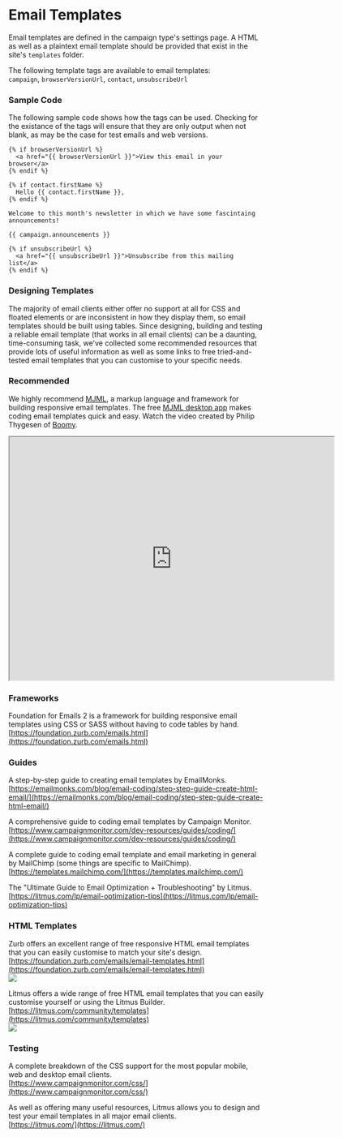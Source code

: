 # Email Templates

Email templates are defined in the campaign type's settings page. A HTML as well as a plaintext email template should be provided that exist in the site's `templates` folder. 

The following template tags are available to email templates:  
`campaign`, `browserVersionUrl`, `contact`, `unsubscribeUrl`

### Sample Code

The following sample code shows how the tags can be used. Checking for the existance of the tags will ensure that they are only output when not blank, as may be the case for test emails and web versions.

    {% if browserVersionUrl %}
      <a href="{{ browserVersionUrl }}">View this email in your browser</a>
    {% endif %}
    
    {% if contact.firstName %}
      Hello {{ contact.firstName }},
    {% endif %}
    
    Welcome to this month's newsletter in which we have some fascintaing announcements!
    
    {{ campaign.announcements }}
    
    {% if unsubscribeUrl %}
      <a href="{{ unsubscribeUrl }}">Unsubscribe from this mailing list</a>
    {% endif %}
    
### Designing Templates 

The majority of email clients either offer no support at all for CSS and floated elements or are inconsistent in how they display them, so email templates should be built using tables. Since designing, building and testing a reliable email template (that works in all email clients) can be a daunting, time-consuming task, we've collected some recommended resources that provide lots of useful information as well as some links to free tried-and-tested email templates that you can customise to your specific needs.

### Recommended
We highly recommend [MJML](https://mjml.io/), a markup language and framework for building responsive email templates. The free [MJML desktop app](https://mjmlio.github.io/mjml-app/) makes coding email templates quick and easy. Watch the video created by Philip Thygesen of [Boomy](https://www.boomy.co.uk/).

<iframe src="https://drive.google.com/file/d/1WYG5-6RNB_5D8F_q6RoXH9gQZzcodTgp/preview" width="640" height="480"></iframe>

### Frameworks
Foundation for Emails 2 is a framework for building responsive email templates using CSS or SASS without having to code tables by hand.  
[https://foundation.zurb.com/emails.html](https://foundation.zurb.com/emails.html)  

### Guides
A step-by-step guide to creating email templates by EmailMonks.  
[https://emailmonks.com/blog/email-coding/step-step-guide-create-html-email/](https://emailmonks.com/blog/email-coding/step-step-guide-create-html-email/)

A comprehensive guide to coding email templates by Campaign Monitor.  
[https://www.campaignmonitor.com/dev-resources/guides/coding/](https://www.campaignmonitor.com/dev-resources/guides/coding/)

A complete guide to coding email template and email marketing in general by MailChimp (some things are specific to MailChimp).  
[https://templates.mailchimp.com/](https://templates.mailchimp.com/)

The "Ultimate Guide to
Email Optimization + Troubleshooting" by Litmus.  
[https://litmus.com/lp/email-optimization-tips](https://litmus.com/lp/email-optimization-tips)

### HTML Templates
Zurb offers an excellent range of free responsive HTML email templates that you can easily customise to match your site's design.  
[https://foundation.zurb.com/emails/email-templates.html](https://foundation.zurb.com/emails/email-templates.html)  
<img src="https://raw.githubusercontent.com/putyourlightson/craft-campaign/develop/docs/images/email-templates-zurb.png" />

Litmus offers a wide range of free HTML email templates that you can easily customise yourself or using the Litmus Builder.  
[https://litmus.com/community/templates](https://litmus.com/community/templates)  
<img src="https://raw.githubusercontent.com/putyourlightson/craft-campaign/develop/docs/images/email-templates-litmus.png" />

### Testing
A complete breakdown of the CSS support for the most popular mobile, web and desktop email clients.  
[https://www.campaignmonitor.com/css/](https://www.campaignmonitor.com/css/)

As well as offering many useful resources, Litmus allows you to design and test your email templates in all major email clients.  
[https://litmus.com/](https://litmus.com/)